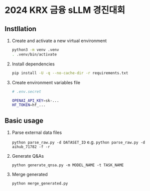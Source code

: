 # 2024 KRX 금융 sLLM 경진대회

## Instllation

1) Create and activate a new virtual environment

    ```bash
    python3 -m venv .venv
    . .venv/bin/activate
    ```

2) Install dependencies

    ```bash
    pip install -U -q --no-cache-dir -r requirements.txt
    ```

3) Create environment variables file

    ```bash
    # .env.secret
    
    OPENAI_API_KEY=sk-...
    HF_TOKEN=hf_...
    ```

## Basic usage

1) Parse external data files

    `python parse_raw.py -d DATASET_ID`
    e.g. `python parse_raw.py -d aihub_71782 -f -r`

2) Generate Q&As

    `python generate_qnsa.py -m MODEL_NAME -t TASK_NAME`

3) Merge generated

    `python merge_generated.py`
